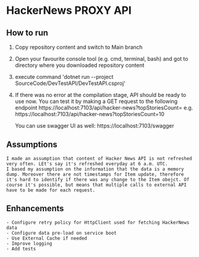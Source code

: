 # HackerNews PROXY API

## How to run

1. Copy repository content and switch to Main branch
2. Open your favourite console tool (e.g. cmd, terminal, bash) and got to directory where you downloaded repository content
3. execute command 'dotnet run --project SourceCode/DevTestAPI/DevTestAPI.csproj'
4. If there was no error at the compilation stage, API should be ready to use now. You can test it by making a GET request to the following endpoint
    https://localhost:7103/api/hacker-news?topStoriesCount=<n> e.g. https://localhost:7103/api/hacker-news?topStoriesCount=10

    You can use swagger UI as well: https://localhost:7103/swagger

## Assumptions
    I made an assumption that content of Hacker News API is not refreshed very often. LEt's say it's refreshed everyday at 6 a.m. UTC.
    I based my assumption on the information that the data is a memory dump. Moreover there are not timestamps for Item update, therefore it's hard to identify if there was any change to the Item obejct. Of course it's possible, but means that multiple calls to external API have to be made for each request.

## Enhancements
    - Configure retry policy for HttpClient used for fetching HackerNews data
    - Configure data pre-load on service boot
    - Use External Cache if needed
    - Improve logging
    - Add tests